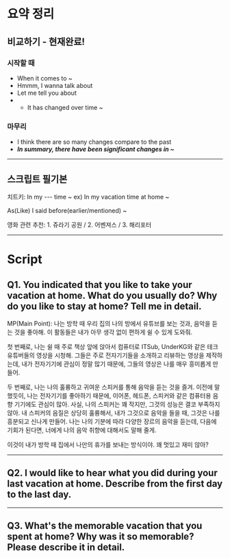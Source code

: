 # 요약 정리
## 비교하기 - 현재완료!
### 시작할 때
- When it comes to ~
- Hmmm, I wanna talk about
- Let me tell you about
- + It has changed over time ~

### 마무리
- I think there are so many changes compare to the past
- ***In summary, there have been significant changes in ~***

---
## 스크립트 필기본
치트키: In my --- time ~
ex) In my vacation time at home ~

As(Like) I said before(earlier/mentioned) ~

영화 관련 추천: 1. 쥬라기 공원 / 2. 어벤져스 / 3. 해리포터

---
# Script
## Q1. You indicated that you like to take your vacation at home. What do you usually do? Why do you like to stay at home? Tell me in detail.
MP(Main Point): 나는 방학 때 우리 집의 나의 방에서 유튜브를 보는 것과, 음악을 듣는 것을 좋아해.
이 활동들은 내가 아무 생각 없이 편하게 쉴 수 있게 도와줘.

첫 번째로, 나는 쉴 때 주로 책상 앞에 앉아서 컴퓨터로 ITSub, UnderKG와 같은 테크 유튜버들의 영상을 시청해.
그들은 주로 전자기기들을 소개하고 리뷰하는 영상을 제작하는데, 내가 전자기기에 관심이 정말 많기 때문에, 그들의 영상은 나를 매우 흥미롭게 만들어.

두 번째로, 나는 나의 훌륭하고 귀여운 스피커를 통해 음악을 듣는 것을 즐겨.
이전에 말했듯이, 나는 전자기기를 좋아하기 때문에, 이어폰, 헤드폰, 스피커와 같은 컴퓨터용 음향 기기에도 관심이 많아.
사실, 나의 스피커는 꽤 작지만, 그것의 성능은 결코 부족하지 않아.
내 스피커의 음질은 상당히 훌륭해서, 내가 그것으로 음악을 들을 때, 그것은 나를 흥분되고 신나게 만들어.
나는 나의 기분에 따라 다양한 장르의 음악을 듣는데, 다음에 기회가 된다면, 너에게 나의 음악 취향에 대해서도 말해 줄게.

이것이 내가 방학 때 집에서 나만의 휴가를 보내는 방식이야. 꽤 멋있고 재미 않아?


---
## Q2. I would like to hear what you did during your last vacation at home. Describe from the first day to the last day.

---
## Q3. What's the memorable vacation that you spent at home? Why was it so memorable? Please describe it in detail.